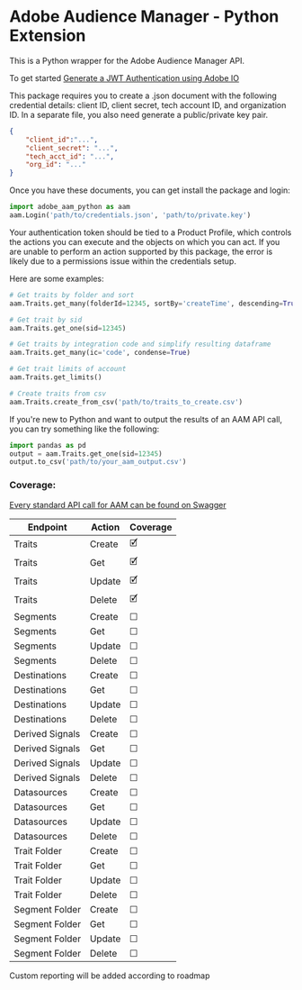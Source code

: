 # Adobe Audience Manager - Python Extension

This is a Python wrapper for the Adobe Audience Manager API.

To get started [Generate a JWT Authentication using Adobe IO](https://www.adobe.io/apis/experiencecloud/analytics/docs.html#!AdobeDocs/analytics-2.0-apis/master/jwt.md)

This package requires you to create a .json document with the following credential details: client ID, client secret, tech account ID, and organization ID. In a separate file, you also need generate a public/private key pair.

```json
{
    "client_id":"...",
    "client_secret": "...",
    "tech_acct_id": "...",
    "org_id": "..."
}
```

Once you have these documents, you can get install the package and login:

```py
import adobe_aam_python as aam
aam.Login('path/to/credentials.json', 'path/to/private.key')
```

Your authentication token should be tied to a Product Profile, which controls the actions you can execute and the objects on which you can act. If you are unable to perform an action supported by this package, the error is likely due to a permissions issue within the credentials setup.

Here are some examples:

```py
# Get traits by folder and sort
aam.Traits.get_many(folderId=12345, sortBy='createTime', descending=True)

# Get trait by sid
aam.Traits.get_one(sid=12345)

# Get traits by integration code and simplify resulting dataframe
aam.Traits.get_many(ic='code', condense=True)

# Get trait limits of account
aam.Traits.get_limits()

# Create traits from csv
aam.Traits.create_from_csv('path/to/traits_to_create.csv')
```

If you're new to Python and want to output the results of an AAM API call, you can try something like the following:

```py
import pandas as pd
output = aam.Traits.get_one(sid=12345)
output.to_csv('path/to/your_aam_output.csv')
```

### Coverage:
[Every standard API call for AAM can be found on Swagger](https://bank.demdex.com/portal/swagger/index.html#/)

| Endpoint        | Action | Coverage |
|-----------------|--------|----------|
| Traits          | Create | 🗹        |
| Traits          | Get    | 🗹        |
| Traits          | Update | 🗹        |
| Traits          | Delete | 🗹        |
| Segments        | Create | ☐        |
| Segments        | Get    | ☐        |
| Segments        | Update | ☐        |
| Segments        | Delete | ☐        |
| Destinations    | Create | ☐        |
| Destinations    | Get    | ☐        |
| Destinations    | Update | ☐        |
| Destinations    | Delete | ☐        |
| Derived Signals | Create | ☐        |
| Derived Signals | Get    | ☐        |
| Derived Signals | Update | ☐        |
| Derived Signals | Delete | ☐        |
| Datasources     | Create | ☐        |
| Datasources     | Get    | ☐        |
| Datasources     | Update | ☐        |
| Datasources     | Delete | ☐        |
| Trait Folder    | Create | ☐        |
| Trait Folder    | Get    | ☐        |
| Trait Folder    | Update | ☐        |
| Trait Folder    | Delete | ☐        |
| Segment Folder  | Create | ☐        |
| Segment Folder  | Get    | ☐        |
| Segment Folder  | Update | ☐        |
| Segment Folder  | Delete | ☐        |

Custom reporting will be added according to roadmap